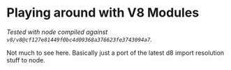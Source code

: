 # Playing around with V8 Modules

*Tested with node compiled against `v8/v8@cf127e81449f0bc4d09368a376623fe3743094a7`.*

Not much to see here. Basically just a port of the latest d8 import resolution stuff to node.
